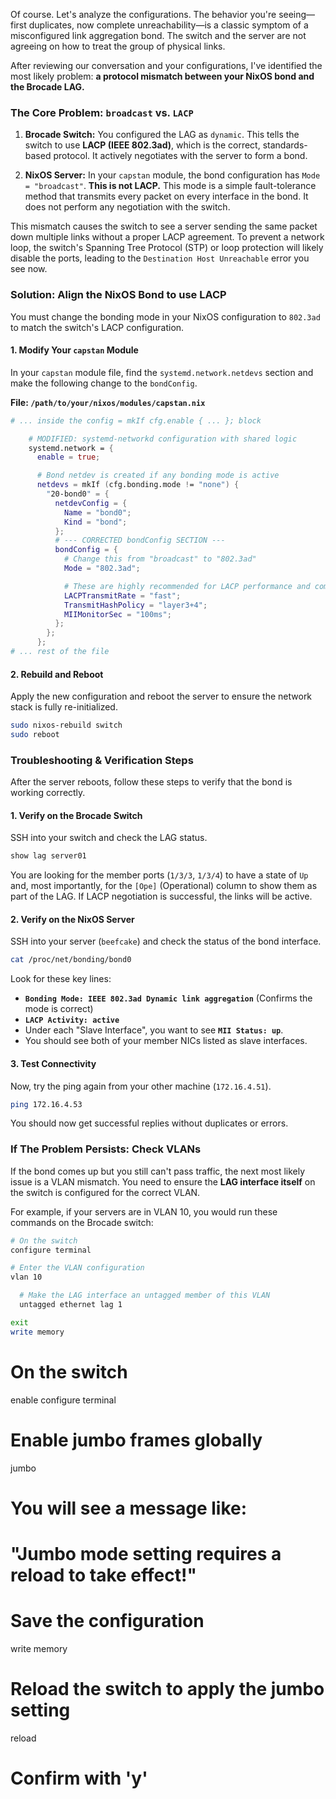Of course. Let's analyze the configurations. The behavior you're seeing—first duplicates, now complete unreachability—is a classic symptom of a misconfigured link aggregation bond. The switch and the server are not agreeing on how to treat the group of physical links.

After reviewing our conversation and your configurations, I've identified the most likely problem: **a protocol mismatch between your NixOS bond and the Brocade LAG.**

### The Core Problem: `broadcast` vs. `LACP`

1.  **Brocade Switch:** You configured the LAG as `dynamic`. This tells the switch to use **LACP (IEEE 802.3ad)**, which is the correct, standards-based protocol. It actively negotiates with the server to form a bond.

2.  **NixOS Server:** In your `capstan` module, the bond configuration has `Mode = "broadcast"`. **This is not LACP.** This mode is a simple fault-tolerance method that transmits every packet on every interface in the bond. It does not perform any negotiation with the switch.

This mismatch causes the switch to see a server sending the same packet down multiple links without a proper LACP agreement. To prevent a network loop, the switch's Spanning Tree Protocol (STP) or loop protection will likely disable the ports, leading to the `Destination Host Unreachable` error you see now.

### **Solution: Align the NixOS Bond to use LACP**

You must change the bonding mode in your NixOS configuration to `802.3ad` to match the switch's LACP configuration.

#### 1. Modify Your `capstan` Module

In your `capstan` module file, find the `systemd.network.netdevs` section and make the following change to the `bondConfig`.

**File: `/path/to/your/nixos/modules/capstan.nix`**

```nix
# ... inside the config = mkIf cfg.enable { ... }; block

    # MODIFIED: systemd-networkd configuration with shared logic
    systemd.network = {
      enable = true;

      # Bond netdev is created if any bonding mode is active
      netdevs = mkIf (cfg.bonding.mode != "none") {
        "20-bond0" = {
          netdevConfig = {
            Name = "bond0";
            Kind = "bond";
          };
          # --- CORRECTED bondConfig SECTION ---
          bondConfig = {
            # Change this from "broadcast" to "802.3ad"
            Mode = "802.3ad";

            # These are highly recommended for LACP performance and compatibility
            LACPTransmitRate = "fast";
            TransmitHashPolicy = "layer3+4";
            MIIMonitorSec = "100ms";
          };
        };
      };
# ... rest of the file
```

#### 2. Rebuild and Reboot

Apply the new configuration and reboot the server to ensure the network stack is fully re-initialized.

```bash
sudo nixos-rebuild switch
sudo reboot
```

### **Troubleshooting & Verification Steps**

After the server reboots, follow these steps to verify that the bond is working correctly.

#### 1. Verify on the Brocade Switch

SSH into your switch and check the LAG status.

```bash
show lag server01
```

You are looking for the member ports (`1/3/3`, `1/3/4`) to have a state of `Up` and, most importantly, for the `[Ope]` (Operational) column to show them as part of the LAG. If LACP negotiation is successful, the links will be active.

#### 2. Verify on the NixOS Server

SSH into your server (`beefcake`) and check the status of the bond interface.

```bash
cat /proc/net/bonding/bond0
```

Look for these key lines:

- **`Bonding Mode: IEEE 802.3ad Dynamic link aggregation`** (Confirms the mode is correct)
- **`LACP Activity: active`**
- Under each "Slave Interface", you want to see **`MII Status: up`**.
- You should see both of your member NICs listed as slave interfaces.

#### 3. Test Connectivity

Now, try the ping again from your other machine (`172.16.4.51`).

```bash
ping 172.16.4.53
```

You should now get successful replies without duplicates or errors.

### If The Problem Persists: Check VLANs

If the bond comes up but you still can't pass traffic, the next most likely issue is a VLAN mismatch. You need to ensure the **LAG interface itself** on the switch is configured for the correct VLAN.

For example, if your servers are in VLAN 10, you would run these commands on the Brocade switch:

```bash
# On the switch
configure terminal

# Enter the VLAN configuration
vlan 10

  # Make the LAG interface an untagged member of this VLAN
  untagged ethernet lag 1

exit
write memory
```

# On the switch

enable
configure terminal

# Enable jumbo frames globally

jumbo

# You will see a message like:

# "Jumbo mode setting requires a reload to take effect!"

# Save the configuration

write memory

# Reload the switch to apply the jumbo setting

reload

# Confirm with 'y'
